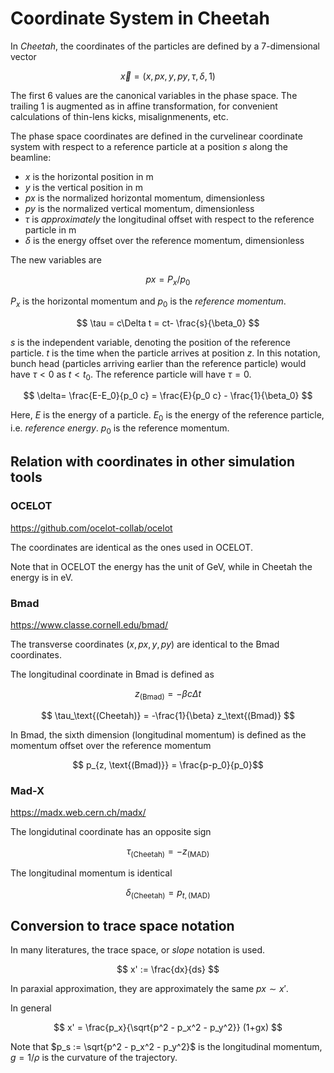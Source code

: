 # Coordinate System in Cheetah

In _Cheetah_, the coordinates of the particles are defined by a 7-dimensional vector

$$\vec{x} = (x, px, y, py, \tau, \delta, 1)$$

The first 6 values are the canonical variables in the phase space.
The trailing $1$ is augmented as in affine transformation, for convenient calculations of thin-lens kicks, misalignmenents, etc.

The phase space coordinates are defined in the curvelinear coordinate system with respect to a reference particle at a position $s$ along the beamline:

- $x$ is the horizontal position in m
- $y$ is the vertical position in m
- $px$ is the normalized horizontal momentum, dimensionless
- $py$ is the normalized vertical momentum, dimensionless
- $\tau$ is _approximately_ the longitudinal offset with respect to the reference particle in m
- $\delta$ is the energy offset over the reference momentum, dimensionless

The new variables are

$$ px = P_x / p_0  $$

$P_x$ is the horizontal momentum and $p_0$ is the _reference momentum_.

$$ \tau = c\Delta t = ct- \frac{s}{\beta_0} $$

$s$ is the independent variable, denoting the position of the reference particle.
$t$ is the time when the particle arrives at position $z$.
In this notation, bunch head (particles arriving earlier than the reference particle) would have $\tau<0$ as $t<t_0$. The reference particle will have $\tau=0$.

$$ \delta= \frac{E-E_0}{p_0 c} = \frac{E}{p_0 c} - \frac{1}{\beta_0} $$

Here, $E$ is the energy of a particle. $E_0$ is the energy of the reference particle, i.e. _reference energy_. $p_0$ is the reference momentum.

## Relation with coordinates in other simulation tools

### OCELOT

<https://github.com/ocelot-collab/ocelot>

The coordinates are identical as the ones used in OCELOT.

Note that in OCELOT the energy has the unit of GeV, while in Cheetah the energy is in eV.

### Bmad

<https://www.classe.cornell.edu/bmad/>

The transverse coordinates $(x, px, y, py)$ are identical to the Bmad coordinates.

The longitudinal coordinate in Bmad is defined as

$$ z_\text{(Bmad)} = -\beta c \Delta t $$

$$ \tau_\text{(Cheetah)} = -\frac{1}{\beta} z_\text{(Bmad)} $$

In Bmad, the sixth dimension (longitudinal momentum) is defined as the momentum offset over the reference momentum

$$ p_{z, \text{(Bmad)}} = \frac{p-p_0}{p_0}$$

### Mad-X

<https://madx.web.cern.ch/madx/>

The longidutinal coordinate has an opposite sign

$$ \tau_\text{(Cheetah)} = - z_\text{(MAD)} $$

The longitudinal momentum is identical

$$ \delta_\text{(Cheetah)} = p_{t,\text{(MAD)}} $$

## Conversion to trace space notation

In many literatures, the trace space, or _slope_ notation is used.

$$ x' := \frac{dx}{ds} $$

In paraxial approximation, they are approximately the same $px \sim x'$.

In general

$$ x' = \frac{p_x}{\sqrt{p^2 - p_x^2 - p_y^2}} (1+gx) $$

Note that $p_s := \sqrt{p^2 - p_x^2 - p_y^2}$ is the longitudinal momentum, $g = 1/\rho$ is the curvature of the trajectory.
